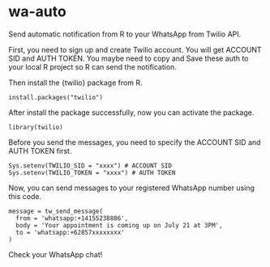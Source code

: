 # wa-auto

Send automatic notification from R to your WhatsApp from Twilio API.

First, you need to sign up and create Twilio account. You will get ACCOUNT SID and AUTH TOKEN. You maybe need to copy and Save these auth to your local R project so R can send the notification.  

Then install the {twilio} package from R.

```
install.packages("twilio")
```

After install the package successfully, now you can activate the package.

```
library(twilio)
```

Before you send the messages, you need to specify the ACCOUNT SID and AUTH TOKEN first.

```
Sys.setenv(TWILIO_SID = "xxxx") # ACCOUNT SID
Sys.setenv(TWILIO_TOKEN = "xxxx") # AUTH TOKEN
```

Now, you can send messages to your registered WhatsApp number using this code.

```
message = tw_send_message( 
  from = 'whatsapp:+14155238886',  
  body = 'Your appointment is coming up on July 21 at 3PM',      
  to = 'whatsapp:+62857xxxxxxxx' 
) 
```
Check your WhatsApp chat! 
